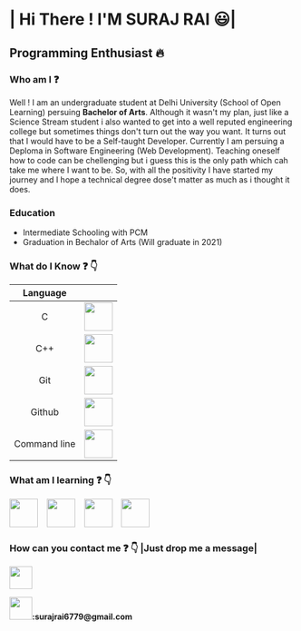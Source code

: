    | Hi There ! I'M SURAJ RAI :smiley:|
   ===============================================================================================================================================================
   ## Programming Enthusiast :fire:
   
### Who am I :question:

Well ! I am an undergraduate student at Delhi University (School of Open Learning) persuing **Bachelor of Arts**. Although it wasn't my plan, just like a Science Stream student i also wanted to get into a well reputed engineering college but sometimes things don't turn out the way you want. It turns out that I would have to be a Self-taught Developer. Currently I am persuing a Deploma in Software Engineering (Web Development). Teaching oneself how to code can be chellenging but i guess this is the only path which cah take me where I want to be. So, with all the positivity I have started my journey and I hope a technical degree dose't matter as much as i thought it does.

### Education
- Intermediate Schooling with PCM
- Graduation in Bechalor of Arts (Will graduate in 2021)

### What do I Know :question: :point_down:



|  Language      |     | 
| :-------------: | :----------: | 
|  C | <img src="https://www.flaticon.com/svg/static/icons/svg/3600/3600912.svg" length=50px; height="50px">   | 
|  C++| <img src="https://www.flaticon.com/svg/static/icons/svg/919/919841.svg" length=50px; height="50px"> | 
|  Git    |   <img src="https://www.flaticon.com/svg/static/icons/svg/2111/2111288.svg" length=50px; height="50px">   |
|  Github |   <img src="https://www.flaticon.com/svg/static/icons/svg/2111/2111425.svg" length=50px; height="50px">   |
|  Command line |   <img src="https://www.flaticon.com/svg/static/icons/svg/2535/2535492.svg" length=50px; height="50px">  |
                

### What am I learning :question: :point_down:

<p ><img src="https://www.flaticon.com/svg/static/icons/svg/732/732212.svg" length=50px; height="50px">&nbsp&nbsp&nbsp  <img src="https://www.flaticon.com/svg/static/icons/svg/919/919826.svg" length=50px; height="50px">&nbsp&nbsp&nbsp  <img src="https://www.flaticon.com/svg/static/icons/svg/919/919828.svg" length=50px; height="50px">&nbsp&nbsp&nbsp <img src="https://www.flaticon.com/svg/static/icons/svg/919/919851.svg" length=50px; height="50px"></p>

### How can you contact me :question: :point_down: |Just drop me a message|

<p><a href="https://www.linkedin.com/in/sr3688/"><img src="https://www.flaticon.com/svg/static/icons/svg/2111/2111499.svg" length=40px; height=40px></a>
</p>
   <p><img src="https://www.flaticon.com/svg/static/icons/svg/888/888853.svg" length=40px; height=40px><b>:surajrai6779@gmail.com</b></p>


 







